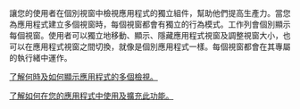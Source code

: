 ﻿讓您的使用者在個別視窗中檢視應用程式的獨立組件，幫助他們提高生產力。當您為應用程式建立多個視窗時，每個視窗都會有獨立的行為模式。工作列會個別顯示每個視窗。使用者可以獨立地移動、顯示、隱藏應用程式視窗及調整視窗大小，也可以在應用程式視窗之間切換，就像是個別應用程式一樣。每個視窗都會在其專屬的執行緒中運作。

[了解何時及如何顯示應用程式的多個檢視。](https://docs.microsoft.com/zh-tw/windows/uwp/design/layout/show-multiple-views)

[了解如何在您的應用程式中使用及擴充此功能。](https://github.com/Microsoft/WindowsTemplateStudio/blob/release/docs/UWP/features/multiple-views.md)
